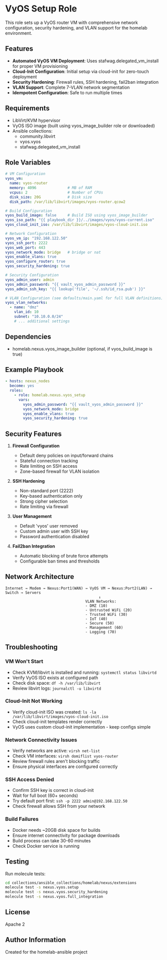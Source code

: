 # VyOS Setup Role

This role sets up a VyOS router VM with comprehensive network configuration, security hardening, and VLAN support for the homelab environment.

## Features

- **Automated VyOS VM Deployment**: Uses stafwag.delegated_vm_install for proper VM provisioning
- **Cloud-Init Configuration**: Initial setup via cloud-init for zero-touch deployment
- **Security Hardening**: Firewall rules, SSH hardening, fail2ban integration
- **VLAN Support**: Complete 7-VLAN network segmentation
- **Idempotent Configuration**: Safe to run multiple times

## Requirements

- LibVirt/KVM hypervisor
- VyOS ISO image (built using vyos_image_builder role or downloaded)
- Ansible collections:
  - community.libvirt
  - vyos.vyos
  - stafwag.delegated_vm_install

## Role Variables

```yaml
# VM Configuration
vyos_vm:
  name: vyos-router
  memory: 4096              # MB of RAM
  vcpus: 2                  # Number of CPUs
  disk_size: 20G            # Disk size
  disk_path: /var/lib/libvirt/images/vyos-router.qcow2

# Build Configuration
vyos_build_image: false     # Build ISO using vyos_image_builder
vyos_iso_path: "{{ playbook_dir }}/../images/vyos/vyos-current.iso"
vyos_cloud_init_iso: /var/lib/libvirt/images/vyos-cloud-init.iso

# Network Configuration
vyos_vm_ip: "192.168.122.50"
vyos_ssh_port: 2222
vyos_web_port: 443
vyos_network_mode: bridge   # bridge or nat
vyos_enable_vlans: true
vyos_configure_router: true
vyos_security_hardening: true

# Security Configuration
vyos_admin_user: admin
vyos_admin_password: "{{ vault_vyos_admin_password }}"
vyos_admin_ssh_key: "{{ lookup('file', '~/.ssh/id_rsa.pub') }}"

# VLAN Configuration (see defaults/main.yaml for full VLAN definitions)
vyos_vlan_networks:
  - name: "dmz"
    vlan_id: 10
    subnet: "10.10.0.0/24"
    # ... additional settings
```

## Dependencies

- homelab.nexus.vyos_image_builder (optional, if vyos_build_image is true)

## Example Playbook

```yaml
- hosts: nexus_nodes
  become: yes
  roles:
    - role: homelab.nexus.vyos_setup
      vars:
        vyos_admin_password: "{{ vault_vyos_admin_password }}"
        vyos_network_mode: bridge
        vyos_enable_vlans: true
        vyos_security_hardening: true
```

## Security Features

1. **Firewall Configuration**
   - Default deny policies on input/forward chains
   - Stateful connection tracking
   - Rate limiting on SSH access
   - Zone-based firewall for VLAN isolation

2. **SSH Hardening**
   - Non-standard port (2222)
   - Key-based authentication only
   - Strong cipher selection
   - Rate limiting via firewall

3. **User Management**
   - Default 'vyos' user removed
   - Custom admin user with SSH key
   - Password authentication disabled

4. **Fail2ban Integration**
   - Automatic blocking of brute force attempts
   - Configurable ban times and thresholds

## Network Architecture

```
Internet → Modem → Nexus:Port1(WAN) → VyOS VM → Nexus:Port2(LAN) → Switch → Servers
                                          ↓
                                    VLAN Networks:
                                    - DMZ (10)
                                    - Untrusted WiFi (20)
                                    - Trusted WiFi (30)
                                    - IoT (40)
                                    - Secure (50)
                                    - Management (60)
                                    - Logging (70)
```

## Troubleshooting

### VM Won't Start
- Check KVM/libvirt is installed and running: `systemctl status libvirtd`
- Verify VyOS ISO exists at configured path
- Check disk space: `df -h /var/lib/libvirt`
- Review libvirt logs: `journalctl -u libvirtd`

### Cloud-Init Not Working
- Verify cloud-init ISO was created: `ls -la /var/lib/libvirt/images/vyos-cloud-init.iso`
- Check cloud-init templates render correctly
- VyOS uses custom cloud-init implementation - keep configs simple

### Network Connectivity Issues
- Verify networks are active: `virsh net-list`
- Check VM interfaces: `virsh domiflist vyos-router`
- Review firewall rules aren't blocking traffic
- Ensure physical interfaces are configured correctly

### SSH Access Denied
- Confirm SSH key is correct in cloud-init
- Wait for full boot (60+ seconds)
- Try default port first: `ssh -p 2222 admin@192.168.122.50`
- Check firewall allows SSH from your network

### Build Failures
- Docker needs ~20GB disk space for builds
- Ensure internet connectivity for package downloads
- Build process can take 30-60 minutes
- Check Docker service is running

## Testing

Run molecule tests:
```bash
cd collections/ansible_collections/homelab/nexus/extensions
molecule test -s nexus.vyos.setup
molecule test -s nexus.vyos.security_hardening
molecule test -s nexus.vyos.full_integration
```

## License

Apache 2

## Author Information

Created for the homelab-ansible project